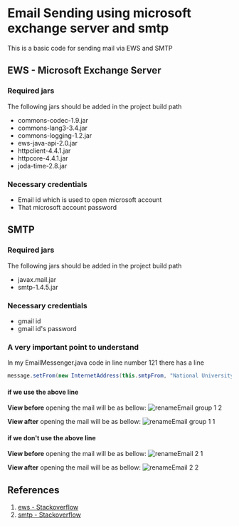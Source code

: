 # Email Sending using microsoft exchange server and smtp
This is a basic code for sending mail via EWS and SMTP

## EWS - Microsoft Exchange Server
### Required jars
The following jars should be added in the project build path
- commons-codec-1.9.jar
- commons-lang3-3.4.jar
- commons-logging-1.2.jar
- ews-java-api-2.0.jar
- httpclient-4.4.1.jar
- httpcore-4.4.1.jar
- joda-time-2.8.jar

### Necessary credentials
- Email id which is used to open microsoft account
- That microsoft account password

## SMTP
### Required jars
The following jars should be added in the project build path
- javax.mail.jar
- smtp-1.4.5.jar

### Necessary credentials
- gmail id
- gmail id's password

### A very important point to understand
In my EmailMessenger.java code in line number 121 there has a line 

```java
message.setFrom(new InternetAddress(this.smtpFrom, "National University of Singapore")); // from , view
```
#### if we use the above line
**View before** opening the mail will be as bellow:
![renameEmail group 1 2](https://user-images.githubusercontent.com/73774433/113709691-9d521e00-9704-11eb-9663-5e611536e99d.JPG)

**View after** opening the mail will be as bellow:
![renameEmail group 1 1](https://user-images.githubusercontent.com/73774433/113709843-cd012600-9704-11eb-8ca7-0e38df74cf25.png)

#### if we don't use the above line
**View before** opening the mail will be as bellow:
![renameEmail 2 1](https://user-images.githubusercontent.com/73774433/113710262-4ef14f00-9705-11eb-9026-d47e218f8217.JPG)

**View after** opening the mail will be as bellow:
![renameEmail 2 2](https://user-images.githubusercontent.com/73774433/113710324-5e709800-9705-11eb-9b0b-a7688f4de94e.png)

## References
1. [ews - Stackoverflow](https://stackoverflow.com/questions/1713116/javamail-exchange-authentication)
2. [smtp - Stackoverflow](https://stackoverflow.com/questions/46663/how-can-i-send-an-email-by-java-application-using-gmail-yahoo-or-hotmail)
